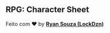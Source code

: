 ## RPG: Character Sheet
Feito com ♥ by **[Ryan Souza (LockDzn)](https://twitter.com/nuloki_ "Ryan Souza (LockDzn)")**
